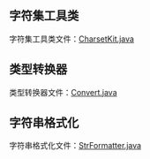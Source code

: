 ## 字符集工具类

字符集工具类文件：[CharsetKit.java](..%2F..%2Fcommon-core%2Fsrc%2Fmain%2Fjava%2Fcom%2Fcommon%2Fcore%2Ftext%2FCharsetKit.java)

## 类型转换器

类型转换器文件：[Convert.java](..%2F..%2Fcommon-core%2Fsrc%2Fmain%2Fjava%2Fcom%2Fcommon%2Fcore%2Ftext%2FConvert.java)

## 字符串格式化

字符串格式化文件：[StrFormatter.java](..%2F..%2Fcommon-core%2Fsrc%2Fmain%2Fjava%2Fcom%2Fcommon%2Fcore%2Ftext%2FStrFormatter.java)
